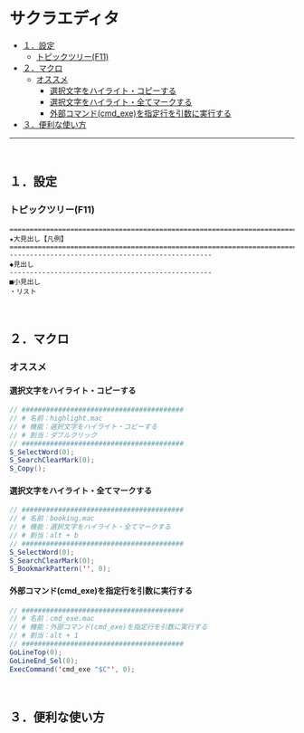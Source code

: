 # サクラエディタ

<!-- TOC -->

- [１．設定](#１．設定)
    - [トピックツリー(F11)](#トピックツリーf11)
- [２．マクロ](#２．マクロ)
    - [オススメ](#オススメ)
        - [選択文字をハイライト・コピーする](#選択文字をハイライト・コピーする)
        - [選択文字をハイライト・全てマークする](#選択文字をハイライト・全てマークする)
        - [外部コマンド(cmd_exe)を指定行を引数に実行する](#外部コマンドcmd_exeを指定行を引数に実行する)
- [３．便利な使い方](#３．便利な使い方)

<!-- /TOC -->
---
<br>

## １．設定

### トピックツリー(F11)

```
====================================================================================================
★大見出し【凡例】
====================================================================================================
--------------------------------------------------
◆見出し
--------------------------------------------------
■小見出し
・リスト
```

<br>

## ２．マクロ

### オススメ

#### 選択文字をハイライト・コピーする
 
```java
// ########################################
// # 名前：highlight.mac
// # 機能：選択文字をハイライト・コピーする
// # 割当：ダブルクリック
// ########################################
S_SelectWord(0);
S_SearchClearMark(0);
S_Copy();
```

#### 選択文字をハイライト・全てマークする

```java
// ########################################
// # 名前：booking.mac
// # 機能：選択文字をハイライト・全てマークする
// # 割当：alt + b
// ########################################
S_SelectWord(0);
S_SearchClearMark(0);
S_BookmarkPattern('', 0);
```

#### 外部コマンド(cmd_exe)を指定行を引数に実行する

```java
// ########################################
// # 名前：cmd_exe.mac
// # 機能：外部コマンド(cmd_exe)を指定行を引数に実行する
// # 割当：alt + 1
// ########################################
GoLineTop(0);
GoLineEnd_Sel(0);
ExecCommand('cmd_exe "$C"', 0);
```

<br>

## ３．便利な使い方

<br>

